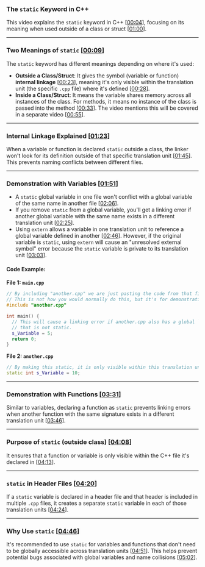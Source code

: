 ### The `static` Keyword in C++

This video explains the `static` keyword in C++ \[[00:04](http://www.youtube.com/watch?v=f3FVU-iwNuA&t=4)\], focusing on its meaning when used outside of a class or struct \[[01:00](http://www.youtube.com/watch?v=f3FVU-iwNuA&t=60)\].

-----

### Two Meanings of `static` \[[00:09](http://www.youtube.com/watch?v=f3FVU-iwNuA&t=9)\]

The `static` keyword has different meanings depending on where it's used:

  * **Outside a Class/Struct**: It gives the symbol (variable or function) **internal linkage** \[[00:23](http://www.youtube.com/watch?v=f3FVU-iwNuA&t=23)\], meaning it's only visible within the translation unit (the specific `.cpp` file) where it's defined \[[00:28](http://www.youtube.com/watch?v=f3FVU-iwNuA&t=28)\].
  * **Inside a Class/Struct**: It means the variable shares memory across all instances of the class. For methods, it means no instance of the class is passed into the method \[[00:33](http://www.youtube.com/watch?v=f3FVU-iwNuA&t=33)\]. The video mentions this will be covered in a separate video \[[00:55](http://www.youtube.com/watch?v=f3FVU-iwNuA&t=55)\].

-----

### Internal Linkage Explained \[[01:23](http://www.youtube.com/watch?v=f3FVU-iwNuA&t=83)\]

When a variable or function is declared `static` outside a class, the linker won't look for its definition outside of that specific translation unit \[[01:45](http://www.youtube.com/watch?v=f3FVU-iwNuA&t=105)\]. This prevents naming conflicts between different files.

-----

### Demonstration with Variables \[[01:51](http://www.youtube.com/watch?v=f3FVU-iwNuA&t=111)\]

  * A `static` global variable in one file won't conflict with a global variable of the same name in another file \[[02:06](http://www.youtube.com/watch?v=f3FVU-iwNuA&t=126)\].
  * If you remove `static` from a global variable, you'll get a linking error if another global variable with the same name exists in a different translation unit \[[02:25](http://www.youtube.com/watch?v=f3FVU-iwNuA&t=145)\].
  * Using `extern` allows a variable in one translation unit to reference a global variable defined in another \[[02:46](http://www.youtube.com/watch?v=f3FVU-iwNuA&t=166)\]. However, if the original variable is `static`, using `extern` will cause an "unresolved external symbol" error because the `static` variable is private to its translation unit \[[03:03](http://www.youtube.com/watch?v=f3FVU-iwNuA&t=183)\].

#### Code Example:

**File 1: `main.cpp`**

```cpp
// By including "another.cpp" we are just pasting the code from that file here
// This is not how you would normally do this, but it's for demonstration purposes
#include "another.cpp" 

int main() {
  // This will cause a linking error if another.cpp also has a global `s_Variable`
  // that is not static.
  s_Variable = 5; 
  return 0;
}
```

**File 2: `another.cpp`**

```cpp
// By making this static, it is only visible within this translation unit.
static int s_Variable = 10; 
```

-----

### Demonstration with Functions \[[03:31](http://www.youtube.com/watch?v=f3FVU-iwNuA&t=211)\]

Similar to variables, declaring a function as `static` prevents linking errors when another function with the same signature exists in a different translation unit \[[03:46](http://www.youtube.com/watch?v=f3FVU-iwNuA&t=226)\].

-----

### Purpose of `static` (outside class) \[[04:08](http://www.youtube.com/watch?v=f3FVU-iwNuA&t=248)\]

It ensures that a function or variable is only visible within the C++ file it's declared in \[[04:13](http://www.youtube.com/watch?v=f3FVU-iwNuA&t=253)\].

-----

### `static` in Header Files \[[04:20](http://www.youtube.com/watch?v=f3FVU-iwNuA&t=260)\]

If a `static` variable is declared in a header file and that header is included in multiple `.cpp` files, it creates a separate `static` variable in each of those translation units \[[04:24](http://www.youtube.com/watch?v=f3FVU-iwNuA&t=264)\].

-----

### Why Use `static` \[[04:46](http://www.youtube.com/watch?v=f3FVU-iwNuA&t=286)\]

It's recommended to use `static` for variables and functions that don't need to be globally accessible across translation units \[[04:51](http://www.youtube.com/watch?v=f3FVU-iwNuA&t=291)\]. This helps prevent potential bugs associated with global variables and name collisions \[[05:02](http://www.youtube.com/watch?v=f3FVU-iwNuA&t=302)\].
